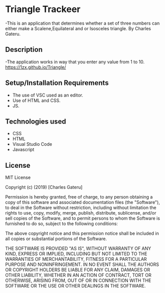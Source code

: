# Triangle Trackeer
-This is an application that determines whether a set of three numbers can either make a Scalene,Equilateral and or Isosceles triangle.
By Charles Gateru. 
## Description
-The application works in way that you enter any value from 1 to 10. https://1zx.github.io/Triangle/
## Setup/Installation Requirements
* The use of VSC used as an editor.
* Use of HTML and CSS.
* JS.
## Technologies used
 * CSS
 * HTML
 * Visual Studio Code
 * Javascript    
## License
MIT License

Copyright (c) (2019) [Charles Gateru]  

Permission is hereby granted, free of charge, to any person obtaining a copy
of this software and associated documentation files (the "Software"), to deal
in the Software without restriction, including without limitation the rights
to use, copy, modify, merge, publish, distribute, sublicense, and/or sell
copies of the Software, and to permit persons to whom the Software is
furnished to do so, subject to the following conditions:

The above copyright notice and this permission notice shall be included in all
copies or substantial portions of the Software.

THE SOFTWARE IS PROVIDED "AS IS", WITHOUT WARRANTY OF ANY KIND, EXPRESS OR
IMPLIED, INCLUDING BUT NOT LIMITED TO THE WARRANTIES OF MERCHANTABILITY,
FITNESS FOR A PARTICULAR PURPOSE AND NONINFRINGEMENT. IN NO EVENT SHALL THE
AUTHORS OR COPYRIGHT HOLDERS BE LIABLE FOR ANY CLAIM, DAMAGES OR OTHER
LIABILITY, WHETHER IN AN ACTION OF CONTRACT, TORT OR OTHERWISE, ARISING FROM,
OUT OF OR IN CONNECTION WITH THE SOFTWARE OR THE USE OR OTHER DEALINGS IN THE
SOFTWARE.
